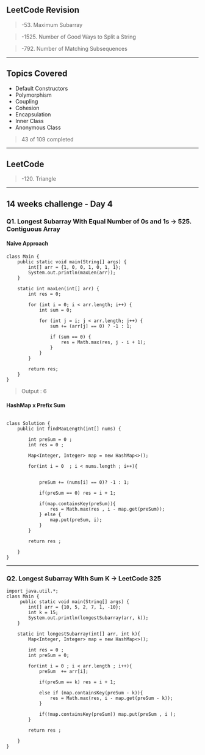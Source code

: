 ## LeetCode Revision

> -53. Maximum Subarray

> -1525. Number of Good Ways to Split a String

> -792. Number of Matching Subsequences

---

## Topics Covered

- Default Constructors
- Polymorphism
- Coupling
- Cohesion
- Encapsulation
- Inner Class
- Anonymous Class

> 43 of 109 completed

---

## LeetCode

> -120. Triangle

---

## 14 weeks challenge - Day 4

### Q1. Longest Subarray With Equal Number of 0s and 1s -> 525. Contiguous Array

#### Naive Approach

```NaiveApproach []
class Main {
    public static void main(String[] args) {
        int[] arr = {1, 0, 0, 1, 0, 1, 1};
        System.out.println(maxLen(arr));
    }

    static int maxLen(int[] arr) {
        int res = 0;

        for (int i = 0; i < arr.length; i++) {
            int sum = 0;

            for (int j = i; j < arr.length; j++) {
                sum += (arr[j] == 0) ? -1 : 1;

                if (sum == 0) {
                    res = Math.max(res, j - i + 1);
                }
            }
        }

        return res;
    }
}

```

> Output : 6

#### HashMap x Prefix Sum

```HashMap []

class Solution {
    public int findMaxLength(int[] nums) {

        int preSum = 0 ;
        int res = 0 ;

        Map<Integer, Integer> map = new HashMap<>();

        for(int i = 0  ; i < nums.length ; i++){


            preSum += (nums[i] == 0)? -1 : 1;

            if(preSum == 0) res = i + 1;

            if(map.containsKey(preSum)){
                res = Math.max(res , i - map.get(preSum));
            } else {
                map.put(preSum, i);
            }
        }

        return res ;

    }
}
```

---

### Q2. Longest Subarray With Sum K -> LeetCode 325

```
import java.util.*;
class Main {
     public static void main(String[] args) {
        int[] arr = {10, 5, 2, 7, 1, -10};
        int k = 15;
        System.out.println(longestSubarray(arr, k));
    }

    static int longestSubarray(int[] arr, int k){
        Map<Integer, Integer> map = new HashMap<>();

        int res = 0 ;
        int preSum = 0;

        for(int i = 0 ; i < arr.length ; i++){
            preSum  += arr[i];

            if(preSum == k) res = i + 1;

            else if (map.containsKey(preSum - k)){
                res = Math.max(res, i - map.get(preSum - k));
            }

            if(!map.containsKey(preSum)) map.put(preSum , i );
        }

        return res ;

    }
}
```
